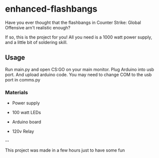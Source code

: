 # enhanced-flashbangs 

Have you ever thought that the flashbangs in Counter Strike: Global Offensive arn't realistic enough?

If so, this is the project for you! All you need is a 1000 watt power supply, and a little bit of soldering skill. 

## Usage

Run main.py and open CS:GO on your main monitor. 
Plug Arduino into usb port. And upload arduino code. You may need to change COM to the usb port in comms.py

### Materials

- Power supply

- 100 watt LEDs

- Arduino board

- 120v Relay

--

This project was made in a few hours just to have some fun